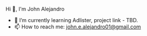 Hi 👋, I'm John Alejandro


- 🌱 I’m currently learning Adlister, project link - TBD.
-  📫 How to reach me: john.e.alejandro01@gmail.com

